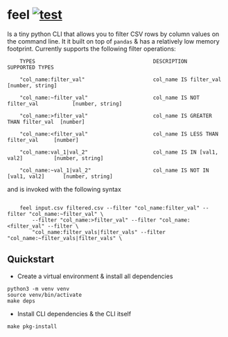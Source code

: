 # feel [![test](https://github.com/a6enez3r/feel/actions/workflows/test.yml/badge.svg)](https://github.com/a6enez3r/feel/actions/workflows/test.yml)

Is a tiny python CLI that allows you to filter CSV rows by column values on the command line. It it built on top of `pandas` & has a relatively low memory footprint. Currently supports the following filter operations:

```
    TYPES                                      DESCRIPTION                          SUPPORTED TYPES

    "col_name:filter_val"                      col_name IS filter_val               [number, string]

    "col_name:~filter_val"                     col_name IS NOT filter_val           [number, string]

    "col_name:>filter_val"                     col_name IS GREATER THAN filter_val  [number]

    "col_name:<filter_val"                     col_name IS LESS THAN filter_val     [number]

    "col_name:val_1|val_2"                     col_name IS IN [val1, val2]          [number, string]

    "col_name:~val_1|val_2"                    col_name IS NOT IN [val1, val2]      [number, string]
```
and is invoked with the following syntax
```

    feel input.csv filtered.csv --filter "col_name:filter_val" --filter "col_name:~filter_val" \
        --filter "col_name:>filter_val" --filter "col_name:<filter_val" --filter \
        "col_name:filter_vals|filter_vals" --filter "col_name:~filter_vals|filter_vals" \
```

## Quickstart

- Create a virtual environment & install all dependencies
```
python3 -m venv venv
source venv/bin/activate
make deps
```
- Install CLI dependencies & the CLI itself
```
make pkg-install
```

